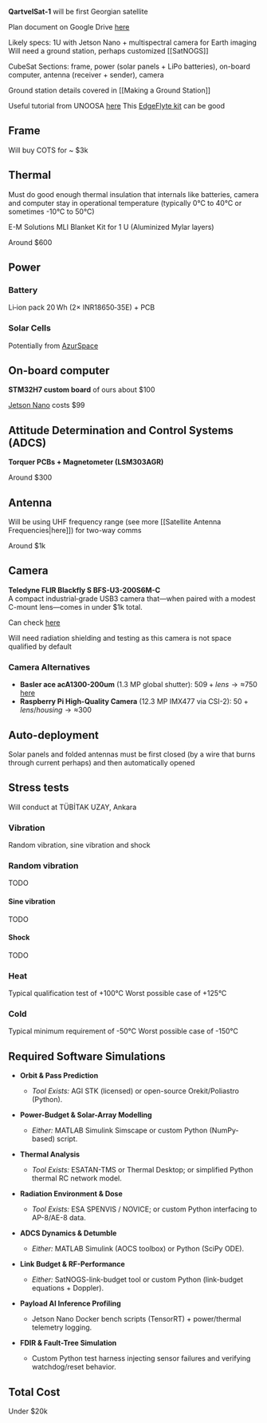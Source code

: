 **QartvelSat-1** will be first Georgian satellite

Plan document on Google Drive [here](https://drive.google.com/drive/folders/1nq60LDRE2MJi6KV53ytwD44ZEqf387NK?usp=drive_link)

Likely specs: 1U with Jetson Nano + multispectral camera for Earth imaging
Will need a ground station, perhaps customized [[SatNOGS]]

CubeSat Sections: frame, power (solar panels + LiPo batteries), on-board computer, antenna (receiver + sender), camera

Ground station details covered in [[Making a Ground Station]]

Useful tutorial from UNOOSA [here](https://www.unoosa.org/documents/pdf/psa/access2space4all/KiboCUBE/AcademySeason2/On-demand_Pre-recorded_Lectures/KiboCUBE_Academy_2022_OPL17.pdf)
This [EdgeFlyte kit](https://www.edgeflyte.com/shop/1u-cubesat-kit) can be good

## Frame
Will buy COTS for ~ $3k

## Thermal
Must do good enough thermal insulation that internals like batteries, camera and computer stay in operational temperature (typically 0°C to 40°C or sometimes -10°C to 50°C)

E-M Solutions MLI Blanket Kit for 1 U (Aluminized Mylar layers)

Around $600

## Power

### Battery
Li‑ion pack 20 Wh (2× INR18650‑35E) + PCB

### Solar Cells
Potentially from [AzurSpace](https://www.azurspace.com/index.php/en/products/products-space/space-solar-cells)

## On-board computer
**STM32H7 custom board** of ours about $100

[Jetson Nano](https://developer.nvidia.com/embedded/jetson-nano)
costs $99

## Attitude Determination and Control Systems (ADCS)
**Torquer PCBs + Magnetometer (LSM303AGR)**

Around $300

## Antenna
Will be using UHF frequency range (see more [[Satellite Antenna Frequencies|here]]) for two-way comms

Around $1k

## Camera
**Teledyne FLIR Blackfly S BFS-U3-200S6M-C**  
A compact industrial‐grade USB3 camera that—when paired with a modest C-mount lens—comes in under $1k total.

Can check [here](https://www.digikey.com/en/product-highlight/t/teledyne-flir/blackfly-s-advanced-machine-vision-cameras)

Will need radiation shielding and testing as this camera is not space qualified by default

### Camera Alternatives
- **Basler ace acA1300-200um** (1.3 MP global shutter): $509 + lens → ≈$750 [here](https://graftek.com/product/aca1300-200um)
- **Raspberry Pi High-Quality Camera** (12.3 MP IMX477 via CSI-2): $50 + lens/housing → ≈$300

## Auto-deployment
Solar panels and folded antennas must be first closed (by a wire that burns through current perhaps) and then automatically opened

## Stress tests
Will conduct at TÜBİTAK UZAY, Ankara

### Vibration
Random vibration, sine vibration and shock

### Random vibration
TODO

#### Sine vibration
TODO

#### Shock
TODO

### Heat
Typical qualification test of +100°C
Worst possible case of +125°C

### Cold
Typical minimum requirement of -50°C
Worst possible case of -150°C

## Required Software Simulations

- **Orbit & Pass Prediction**
    
    - _Tool Exists:_ AGI STK (licensed) or open-source Orekit/Poliastro (Python).
        
- **Power-Budget & Solar-Array Modelling**
    
    - _Either:_ MATLAB Simulink Simscape or custom Python (NumPy-based) script.
        
- **Thermal Analysis**
    
    - _Tool Exists:_ ESATAN-TMS or Thermal Desktop; or simplified Python thermal RC network model.
        
- **Radiation Environment & Dose**
    
    - _Tool Exists:_ ESA SPENVIS / NOVICE; or custom Python interfacing to AP-8/AE-8 data.
        
- **ADCS Dynamics & Detumble**
    
    - _Either:_ MATLAB Simulink (AOCS toolbox) or Python (SciPy ODE).
        
- **Link Budget & RF-Performance**
    
    - _Either:_ SatNOGS-link-budget tool or custom Python (link-budget equations + Doppler).
        
- **Payload AI Inference Profiling**
    
    - Jetson Nano Docker bench scripts (TensorRT) + power/thermal telemetry logging.
        
- **FDIR & Fault-Tree Simulation**
    
    - Custom Python test harness injecting sensor failures and verifying watchdog/reset behavior.

## Total Cost
Under $20k